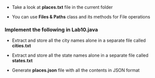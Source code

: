 * Take a look at **places.txt** file in the current folder

* You can use **Files & Paths** class and its methods for File operations


### Implement the following in Lab10.java 

* Extract and store all the city names alone in a separate file called **cities.txt**

* Extract and store all the state names alone in a separate file called **states.txt**

* Generate **places.json** file with all the contents in JSON format


